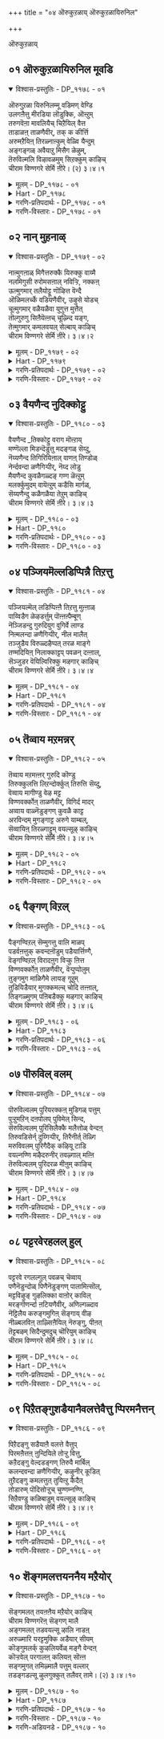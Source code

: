 +++
title = "०४ ऒरुकुऱळाय् ऒरुकुऱळायिरुनिल"

+++

ऒरुकुऱळाय्

## ०१ ऒरुकुऱळायिरुनिल मूवडि

<details open><summary>विश्वास-प्रस्तुतिः - DP_११७८ - ०१</summary>

ऒरुगुऱळा यिरुनिलम्मू वडिमण् वेण्डि  
उलगऩैत्तु मीरडिया लॊडुक्कि, ऒऩ्ऱुम्  
तरुगवॆऩा मावलियैच् चिऱैयिल् वैत्त  
ताडाळऩ् ताळणैवीर्, तक् क कीर्त्ति  
अरुमऱैयिऩ् तिरळ्नाऩ्कुम् वेळ्वि यैन्दुम्  
अङ्गङ्गळ् अवैयाऱु मिसैग ळेऴुम्,  
तॆरुविल्मलि विऴावळमुम् सिऱक्कुम् काऴिच्  
चीराम विण्णगरे सेर्मि ऩीरे। (२) ३।४।१
</details>

<details><summary>मूलम् - DP_११७८ - ०१</summary>

ऒरुगुऱळा यिरुनिलम्मू वडिमण् वेण्डि  
उलगऩैत्तु मीरडिया लॊडुक्कि, ऒऩ्ऱुम्  
तरुगवॆऩा मावलियैच् चिऱैयिल् वैत्त  
ताडाळऩ् ताळणैवीर्, तक् क कीर्त्ति  
अरुमऱैयिऩ् तिरळ्नाऩ्कुम् वेळ्वि यैन्दुम्  
अङ्गङ्गळ् अवैयाऱु मिसैग ळेऴुम्,  
तॆरुविल्मलि विऴावळमुम् सिऱक्कुम् काऴिच्  
चीराम विण्णगरे सेर्मि ऩीरे। (२) ३।४।१
</details>

<details><summary>Hart - DP_११७८</summary>

The lord who went to Mahabali’s sacrifice as a dwarf,  
took three feet of land from the king,  
measured the earth and the sky with his two feet  
and kept the king as his slave  
stays in Shriramaviṇṇagaram  
where reciters of the Vedas and the six Upanishads  
perform the five sacrifices  
and the people sing the seven kinds of music  
and celebrate many festivals on the streets:  
Go to that temple and worship his feet:
</details>

<details><summary>गरणि-प्रतिपदार्थः - DP_११७८ - ०१</summary>

ऒरु = साटियिल्लद, कुऱळ् = वामनवटु, आय् = आगि, इरु = विशालवाद, निलम् = भूमियल्लि, मूअडिमण् = मूरु हॆज्जॆयष्टु नॆलवन्नु, वेण्डि = याचिसि, उलहु अनैत्तुम् = भू मत्तु आकाशलोकगळन्नॆल्लवन्नू \(ईरेळु लोकगळन्नू\), ईर् अडियाल् = ऎरडे हॆज्जॆगळिन्द, ऒडुक्कि = आक्रमिसिकॊण्डु, ऒन्ऱुम् = मत्तॊन्दु हॆज्जॆय नॆलवन्नु, तरुह = कॊडु, ऎना = ऎन्नलु, \(ऎन्दु हेळि\), मावलियै = महाबलियन्नु, शिऱैयिल् वैत्त = सॆरॆयल्लिट्ट, ताडाळन् = हिरिमॆयुळ्ळवन, ताल् = तिरुवडिगळन्नु, अणैवीर् = आश्रयिसुववरे, तक्क कीर्त्ति =योग्यतॆगॆ तक्कद्दाद कीर्तियन्नुळ्ळ, अरु = असदृशवाद, मऱैयिन् = वेदगळ, तिरळ् = सारवाद, नान्गुम् = नाल्कन्नू, वेळ् वि = यज्ञगळु, ऐन्दुम् = ऐदन्नू, अङ्गङ्गळ्= वेदाङ्गगळु, इवै आऱुम् = ई आरन्नू, इशैहळ् = स्वरगळु, एऴुम् = एळन्नु तॆरुविल् = बीदिगळल्लि, मलि = तुम्बि बरुव, विऴा = उत्सवगळ, वळमुम् = बॆळगुविकॆयन्नू, उळ्ळ, शिऱक्कूम् = श्रेश्ठतॆयन्नुळ्ळ, काऴि = काळियॆम्ब क्षेत्रदल्लि श्रीरामविण्णहर् = श्रीरामविण्णहर् ऎम्ब पवित्र स्थळक्के, नीरे शेर् मिन् = नीवे होगि सेरिरि. 
</details>

<details><summary>गरणि-विस्तारः - DP_११७८ - ०१</summary>

साटियिल्लद वामनवटुवागि विशालवाद भूमियल्लि मूरु हॆज्जॆगळष्टु नॆलवन्नु याचिसि, ईरेळु लोकगळन्नू ऎरडे हॆज्जॆगळिन्द आक्रमिसिकॊण्डु, मत्तॊन्दु हॆज्जॆ नॆलवन्नु कॊडु ऎन्दु हेळि महाबलियन्नु सॆरॆयल्लिट्ट हिरिमॆयुळ्ळवन तिरुवडिगळन्नु आश्रयिसुववरे, तक्क कीर्तियन्नुळ्ळ असदृशवाद वेदगळ सारवाद नाल्कन्नू, यज्ञगळु ऐदन्नू, वेदाङ्गगळु आरन्नू स्वरगळु एळन्नू बीदिगळल्लि तुम्बि बरुव उत्सवगळ बॆळगुविकॆय श्रेष्ठतॆयन्नुळ्ळ काळि ऎम्ब क्षेत्रदल्लि, श्रीरामविण्णहरम् ऎम्ब पवित्रस्थळक्कॆ नीवे होगि सेरिरि. 

“महाबलियन्नु सॆरॆयल्लिट्ट हिरिमॆयुळ्ळवनु” – इदु नडॆदद्दु याव रीतियल्लि? 

यारन्नु सॆरॆयल्लिट्टरू अवनिगॆ कावलन्निडबेकल्ल. महाबलियन्नु सॆरॆयिट्टिद्दादरू एकॆ? अवनिगॆ कावलुगारनादवरु यारु? सर्वेश्वरनाद भगवन्तन सामर्थ्य साटियिल्लद्दु. ऒन्दु कालदल्लि बलिचक्रवर्ति ऎम्ब राक्षसवंशद राजनु ’कॊडुगै’यल्लि तनगॆ समानरिल्लवॆन्दु हॆम्मॆपडुत्तिद्द. प्रह्लादन सन्ततियवनाद्दरिन्द अवनू भक्तनागिद्दनु. अवन हॆम्मॆयन्नु मुरियबेकल्लवे, अवनिगॆ पूर्णकृपॆदोरुवुदक्कॆ? अदक्कागि, भगवन्तनु, महातेजस्वियाद कुळ्ळ ब्रह्मचारि बालकनागि अवतरिसिद, बलिचक्रवर्तिय यागशालॆयन्नु प्रवेशिसिद. “नन्न हॆज्जॆयल्लि ननगॆ मूरु हॆज्जॆयष्टु नॆलवन्नु दान माडुवॆया?” ऎन्दु याचिसिद. बलिचक्रवर्तिगॆ आश्चर्यवायितु. “इवॆन्थ बेडिकॆ? ई पुट्ट हॆज्जॆगळष्टु स्वल्प स्थळदिन्द एनु उपयोग? नानादरो चक्रवर्ति\! इष्टु विस्तारवाद भूमिगॆ ऒडॆय\! ऎन्निसितु. चक्रवर्तियॆन्द- “अष्टे साके? इन्नू हॆच्चागि केळु. कॊडलु सिद्धनागिद्देनॆ” अदक्कॆ वामननॆन्द- “नानु केळिदष्टे साकु. अष्टन्ने कॊडु”. ई मातन्नु केळिद राजगुरुवाद शुक्राचार्यनिगॆ “इदरल्लि एनो कृत्रिमविदॆ” ऎन्निसितु. “ई विचित्र याचनॆयन्नु निडबेड, बेड” ऎन्दु आचार्यनु ऎष्टु हेळिदरू केळदॆ, वामन वटुविगॆ “कॊट्टॆ, अळॆदुको” ऎन्दु चक्रवर्तिय धर्मपत्नियु कैगॆ नीरन्नॆरॆयुत्तिरलु, दानवन्नु मुगिसिद. कूडले, ऎल्लरू नोडुत्तिरुव हागॆये, वामननु बॆळॆद, बॆळॆद\! महात्रिविक्रमनागि बॆळॆदु निन्त\! तन्न ऎरडे हॆज्जॆगळिन्द भूलोकवन्नू इतर ऎल्ल लोकगळन्नू आक्रमिसिबिट्ट\! अनन्तर घर्जिसिद “इन्नॊन्दु हॆज्जॆ इडलु स्थळवॆल्लि? तोरिसु” ऎन्द. तानु कॊट्ट दानक्कॆ च्युति बारदॆन्दु बगॆदु? स्वल्पवू अळुकदॆ, “नम्रतॆयिन्द, स्वामी, इल्लिगो इल्लि” ऎन्दु भगवन्तन मुन्दॆ मणित तन्न तलॆयन्नु तोरिसिद. त्रिविक्रमनु तन्न तिरुवडियन्नु अवन तलॆय मेलिट्टु अधोलोकक्कॆ अवनन्नु मॆट्टि, आ लोकगळिगॆल्ला ऒडॆयनागिरबेकॆन्दु आशीर्वदिसिद्दल्लदॆ, ताने अवन द्वारपालकनागिद्दुकॊण्डु अवनिगॆ ऎडॆबिडदॆ दर्शन मत्तु सेवालाभवन्नु अनुग्रहिसिद. यारिगॆ बन्दीतु इन्थ अपूर्वसॆरॆवास\! इदन्नु बयसदवरारु? 

आळ्वाररु हेळुत्तारॆ- महाबलियन्नु अधोलोकक्कॆ मॆट्टि चिरञ्जीवियागुवन्तॆ अनुग्रहिसिद हिरिमॆयुळ्ळ सर्वेश्वरन तिरुवडिगळन्नु आश्रयिसुववरे, नीवु आ कृपाळु नॆलसिरुव अनेक दिव्यक्षेत्रगळल्लि ऒन्दाद श्रीरामविण्णहरम् ऎम्बल्लिगॆ तप्पदॆ होगि. अल्लि भगवन्तनु नित्यवैभवदिन्द कूडि शोभिसुत्तानॆ. अवनन्नु कण्तुम्ब नोडि, भजिसि, पूजिसि, सेवॆमाडि, अवन पुर्णानुग्रहवन्नु भूलोकदल्लिये नीवु पडॆयबहुदु. 

“शीर् काळि” ऎम्बुदु पुरातनवाद पुण्यक्षेत्र. अल्लि श्रीरामविण्णहरम् ऎम्बुदु पवित्र स्थळ. वेदपारङ्गतरागि, पञ्चमहायज्ञगळल्लि निरतरागि, आरुवेदाङ्गगळल्लि नुरितवरागि, सप्तस्वरगळन्नु अळवडिसिकॊण्डु मृदुमधुरवागि हाडबल्लवरागि इरुव ज्ञानिगळागिरुव भक्तजनरिन्द भगवन्तनु अल्लि नित्यसेवॆयन्नु पडॆयुत्ता, बीदिगळल्लि महावैभवदिन्द उत्सवदल्लि बिजय माडिसुत्तानॆ. अवन उत्सवगळल्लिपाल्गॊळ्ळुवुदे ऒन्दु भक्तिय सेवॆ. हागॆ माडुत्ता, सत्सङ्गदल्लि जीवन नडॆसुत्ता जन्मवन्नु सार्थकगॊळिसिकॊळ्ळबेकॆम्बुदे आळ्वारर हितवचन.
</details>

## ०२ नान् मुहनाळ्

<details open><summary>विश्वास-प्रस्तुतिः - DP_११७९ - ०२</summary>

नाऩ्मुगऩाळ् मिगैत्तरुक्कै यिरुक्कु वाय्मै  
नलमिगुसी रुरोमसऩाल् नविऱ्ऱि, नक्कऩ्  
ऊऩ्मुगमार् तलैयोट्टू णॊऴित्त वॆन्दै  
ऒळिमलर्च्के वडियणैवीर्, उऴुसे योडच्  
चूऩ्मुगमार् वळैयळैवा युगुत्त मुत्तैत्  
तॊल्गुरुगु सिऩैयॆऩ्ऩच् चूऴ्न्दि यङ्ग,  
तेऩ्मुगमार् कमलवयल् सेल्बाय् काऴिच्  
चीराम विण्णगरे सेर्मि ऩीरे। ३।४।२
</details>

<details><summary>मूलम् - DP_११७९ - ०२</summary>

नाऩ्मुगऩाळ् मिगैत्तरुक्कै यिरुक्कु वाय्मै  
नलमिगुसी रुरोमसऩाल् नविऱ्ऱि, नक्कऩ्  
ऊऩ्मुगमार् तलैयोट्टू णॊऴित्त वॆन्दै  
ऒळिमलर्च्के वडियणैवीर्, उऴुसे योडच्  
चूऩ्मुगमार् वळैयळैवा युगुत्त मुत्तैत्  
तॊल्गुरुगु सिऩैयॆऩ्ऩच् चूऴ्न्दि यङ्ग,  
तेऩ्मुगमार् कमलवयल् सेल्बाय् काऴिच्  
चीराम विण्णगरे सेर्मि ऩीरे। ३।४।२
</details>

<details><summary>Hart - DP_११७९</summary>

Our father who removed the pride of Nānmuhan  
with the help of the famous sage Romasa  
and took away the curse that had made Shiva a beggar,  
causing Nānmuhan’s skull to fall from his hand  
stays in Sriramaviṇṇagaram surrounded with fields  
where lotuses bloom dripping with honey, fish frolic in ponds  
and cranes that see the pearls from the conches  
think they are their eggs and, going near them, stay there:  
O devotees, go to his temple and worship his shining lotus feet:
</details>

<details><summary>गरणि-प्रतिपदार्थः - DP_११७९ - ०२</summary>

नान् मुहन् = नाल्मुखनिगॆ, नाळ् = आयुस्सु, मिहै = बहळ हॆच्चॆन्दु, तरुक्कै = गर्ववन्नु, इरुक्कु = वेदद, वाय् मै = शक्तियन्नू, नलम् = सद्गुणगळ, मिहु शीर् =बहुहॆच्चिन सम्पत्तन्नू उळ्ळ, उरोमशनाल् = रोमश महर्षियिन्द, नविट्रि = नाशपडिसि, नक्कन् = नग्ननागि, ऊन् मुहम् आर् = मांसवे मॊदलादवुगळिन्द तुम्बिद, तलै ओडु = तलॆबुरुडॆयन्नु हिडिदु, ऊण् = भिक्षॆयन्नु, \(भिक्षॆ बेडुवुदन्नु\), ऒऴित्त = तप्पिसिदवनाद, ऎन्दै= स्वामिय, ऒळि = सुन्दरतेजस्सिन, मलर् शे अडि= कॆन्दावरॆय पादगळन्नु, अणैवीर् = आश्रयिसुववरे, उऴु = उळुव, शे = ऎत्तुगळु, ओड = ओडाडुत्तिरलागि, शूल् मुहम् आर् = तुम्बु गर्भद मोडगळु, वळै अळैवाय् = बळॆयन्तॆ इरुव रन्ध्रगळ मूलक, उहत्त = चॆल्लि हरडिद, मुत्तै = मुत्तुगळन्थ नीरिन हनिगळन्नु, तॊल् = सहजवागि, कुरुहु = पक्षिगळु, शिनै ऎन = मॊट्टॆगळु ऎन्दु \(भ्रमिसि\) शूऴ्न्दु = सुत्तिकॊण्डु, इयङ्ग = सञ्चरिसुत्तिरलु, तेन् मुहम् आर् = जेनन्नु तुम्बि सुरिसुव, कमलम् वयल् = कमलद हूगळ \(गद्दॆगळ\) नडुवॆ, शेल् = मीनुगळु, पाय्= चिम्मिआडुवन्थ, काऴि = काळि क्षेत्रद, शीरामविण्णहरे = श्रीरामविण्णहरम् ऎम्ब पवित्र स्थळक्कॆ, नीरे = नीवे, शेर् मिन् = होगि सेरिरि. 
</details>

<details><summary>गरणि-विस्तारः - DP_११७९ - ०२</summary>

नाल्मुखनिगॆ आयुस्सु बहळ हॆच्चॆम्ब गर्ववन्नु वेदद शक्तियन्नू सद्गुणगळ विपुलसम्पत्तन्नू उळ्ळ रोमशमहर्षियिन्द नाशपडिसिद, नग्ननागि मांसवे मॊदलादवुगळिन्द तुम्बिद तलॆबुरुडॆयन्नु हिडिदु भिक्षॆबेडुवुदन्नु तप्पिसिद स्वामिय सुन्दर तेजस्सिन कॆन्दावरॆय पादगळन्नु आश्रयिसुववरे, उळुव ऎत्तुगळु ओडाडुवन्थ, तुम्बु गर्भद मोडगळु बळॆयन्तॆ इरुव रन्ध्रगळु मूलक चॆल्लि हरडिद मुत्तुगळन्नु \(आलिकल्लुगळन्नु\) पक्षिगळु सहजवागि मॊट्टॆगळु ऎन्दु भ्रमिसि सुत्तिसुत्ति सञ्चरिसुत्तिरुवन्थ, जेनु तुम्बि सुरिसुव कमलद हूगळ बयलिन नडुवॆ मीनुगळु चिम्मि आडुवन्थ काळि क्षेत्रद श्रीरामविण्णहरम् ऎम्ब पवित्र स्थळक्कॆ नीवे होगि सेरिरि. 

आळ्वाररु हेळुत्तारॆ- सर्वेश्वरनाद श्रीमन्नारायणन हिरिमॆयॆन्थाद्दु\! सृष्टिकर्तनाद नाल्मुखनिगॆ तन्न आयुस्सिन बगॆगॆ बन्द गर्ववन्नु सामान्य मानवनाद रोमशनॆम्बवनिन्द मुरिदु हाकिसिदनु. लयकर्तनाद ईश्वरनु \(रुद्रनु\) कैयल्लि ब्रह्मकपालवन्नु हिडिदु बॆत्तलॆयागि तिरुपॆ बेडुवुदन्नु भगवन्तने तप्पिसिद्दु. अन्थ परमसमर्थनू कृपाळुवू आद भगवन्तन तिरुवडिगळन्नु आश्रयिसुववरे, आ स्वामिये ईग काळिक्षेत्रद श्रीरामविण्णहरम् ऎम्ब पवित्रस्थळदल्लि अर्चामूर्तियागि नॆलॆगॊण्डिद्दानॆ. समृद्धियागि मळॆयागुव, ऎत्तुगळु ऎडबिडदॆ कॆलस माडुव हॊलगद्दॆगळुळ्ळ, जेनुतुम्बिद कमलद हूगळु विपुलवागि बॆळॆदु हरडिरुव विस्तारवाद सरोवरगळुळ्ळ, आ सरोवरगळल्लि मीनुगळु स्वच्छन्दवागि चिम्मि नॆगॆदाडुव आ काळि क्षेत्रद विण्णहरक्कॆ नीवु तप्पदॆ होगि. स्वामिय दिव्यदर्शन पडॆयिरि. अवन सेवॆ माडि. अवन अनुग्रहक्कॆ पात्ररागि. 

रोमशनॆम्बवनु ऒब्ब महर्षि. अवनु वेदाध्ययन सम्पन्न. सद्गुणगळ आकर. हीगॆ अवनु आदर्श मानव. नाल्मुखनिगॆ ऎल्ल जीविगळिगिन्तलू बहळ हॆच्चिन आयुस्सु. इदन्नु अरित नाल्मुखने गर्वपडुत्तिद्द विषयवन्नु रोमशनु तिळिदनु. अवनिगिन्त हॆच्चिन आयुस्सन्नु तानु पडॆदुकॊळ्ळुवुदक्कागि, अवनु पुण्यनदीतीरक्कॆ होगि अल्लि दृढनिष्ठॆयिन्द श्रीमन्नारायणनन्नु कुरितु तपस्सु माडिदनु. भगवन्तनु अवन विद्यागुण सम्पत्तिगू भक्तिनिष्ठॆगू मॆच्चि प्रत्यक्षनागि, सङ्कोचविल्लदन्तॆ वरवन्नु बेडॆन्दनु. रोमशनु “अनेक ब्रह्मरुगळ आयुस्सिनष्टु काल ई देहदल्ले निन्न सेवॆयल्लि नानु ऎडॆबिडदॆ तॊडगिरुवन्तॆ ननगॆ अरवन्नु नीडु” ऎन्दनु. भगवन्तनॆन्दनु- महर्षिये, नीनु केळिद्दु ऒळ्ळॆयदे, इदरिन्द नीनु चतुर्मुख ब्रह्मन अहङ्कारवन्नु तॊलगिसुवॆ. निन्न देहदल्लि अनेक रोमगळिगॆयष्टॆ. ऒब्ब ब्रह्मन आयुस्सु मुगियितॆन्दरॆ, निन्न देहदल्लि ऒन्दु रोम उदुरिहोगुवुदु. हीगॆ, निन्न देहदल्लिरुव रोमगळॆल्लवू उदुरि होगुववरॆगू नीनु ई नरदेहदल्ले इद्दुकॊण्डु नन्न सेवॆयल्लि तॊडगिरु. आनन्ददिन्द सेवॆमाडुत्तिरु. अनन्तर, नीनु नन्नन्ने सेरुवॆ”. 

ईश्वरनिगॆ ब्रह्महत्यादोषवन्नु नीगिसिदवनु नारायणने. 

काळिक्षेत्रद श्रीरामविण्णहरम् ऎम्ब स्थळद सॊबगन्नू अल्लि प्राणिगळ, पक्षिगळ, जलचरगळ शुद्धवाद मुग्ध चटुवटिकॆगळन्नू ऎष्टु सुन्दरवागि आळ्वाररु वर्णिसिद्दारॆ\!
</details>

## ०३ वैयणैन्द नुदिक्कोट्टु

<details open><summary>विश्वास-प्रस्तुतिः - DP_११८० - ०३</summary>

वैयणैन्द _तिक्कोट्टु वराग मॊऩ्ऱाय्  
मण्णॆल्ला मिडन्दॆडुत्तु मदङ्गळ् सॆय्दु,  
नॆय्यणैन्द तिगिरियिऩाल् वाणऩ् तिण्डोळ्  
नेर्न्दवन्दा ळणैगिऱ्पीर्, नॆय्द लोडु  
मैयणैन्द कुवळैगळ्दङ् गण्ग ळॆऩ्ऱुम्  
मलर्क्कुमुदम् वायॆऩ्ऱुम् कडैसि मार्गळ्,  
सॆय्यणैन्दु कळैगळैया तेऱुम् काऴिच्  
चीराम विण्णगरे सेर्मि ऩीरे। ३।४।३
</details>

<details><summary>मूलम् - DP_११८० - ०३</summary>

वैयणैन्द _तिक्कोट्टु वराग मॊऩ्ऱाय्  
मण्णॆल्ला मिडन्दॆडुत्तु मदङ्गळ् सॆय्दु,  
नॆय्यणैन्द तिगिरियिऩाल् वाणऩ् तिण्डोळ्  
नेर्न्दवन्दा ळणैगिऱ्पीर्, नॆय्द लोडु  
मैयणैन्द कुवळैगळ्दङ् गण्ग ळॆऩ्ऱुम्  
मलर्क्कुमुदम् वायॆऩ्ऱुम् कडैसि मार्गळ्,  
सॆय्यणैन्दु कळैगळैया तेऱुम् काऴिच्  
चीराम विण्णगरे सेर्मि ऩीरे। ३।४।३
</details>

<details><summary>Hart - DP_११८०</summary>

The lord who took the form of a boar with sharp horns,  
split open the earth and brought the earth goddess from the underworld,  
and cut off the thousand strong arms  
of Vāṇāsuram with his sharp discus smeared with oil  
stays in Shriramaviṇṇagaram  
where the women who work in the fields  
see the flowers of neytal and kuvalai plants and think they are eyes  
and see the blooming kumudam flowers and think they are mouths,  
and, not realizing they are weeds,  
they go away without plucking them:  
O devotees, go to that temple and worship his feet:
</details>

<details><summary>गरणि-प्रतिपदार्थः - DP_११८० - ०३</summary>

मै = हरितवाद, अणैन्द = इरुव, नुदि = मॊनचाद, कोट्टु = कोरॆहल्लिन, वराहम् ऒन्ऱु आय् = विलक्षणवाद वराहनागि, मण् ऎल्लाम् = भूमण्डलवन्नु, इडत्तु = अदर स्थळक्कॆ, ऎडुत्तु = ऎत्ति \(उद्धरिसि\), मदङ्गळ् शॆय्दु = सन्तोषवन्नुण्टुमाडि, \(हर्षध्वनि मादि\), नॆय् अणैन्द = हरितवाद, तिहिरियिनाल् = चक्रायुधदिन्द, वाणन् = बाणन, तिण् तोळ्= बलिष्ठवाद तोळुगळन्नु, नेर्न्दवन् = तरिदु हाकिदवन, ताळ् = तिरुवडिगळन्नु, अणैहिऱ् पीर् = आश्रयिसिरुववरे, नॆय्द लोडु = नैदिलॆयॊडनॆ, मै अणैन्द = काडिगॆ हच्चिरुव, कण् हळ् ऎन्ऱुम् = कण्णुगळु ऎम्ब, कुवळैहळ् = कन्नैदिलॆगळन्नू, तम् वाय् ऎन्ऱुम् = तम्म बायि ऎम्ब मलर् कुमुदम् = अरळिद तावरॆयन्नू हॊम्दिरुव, कडैशि मार् हळ् = अन्त्यजस्त्रीयरु, शॆय् = गद्दॆ\(हॊल\)गळन्नु, अणैन्दु = सेरि, कळै = कळॆयन्नु, कळैयादे = कळॆयदन्तॆये, एऱु = दडवन्नु हत्तुव, काऴि = काळि क्षेत्रद, शीरामविण्णहरे विण्नहरे = श्रीरामविण्णहरवन्नु, शेर् मिन् नीरे = नीवे होगि सेरिरि. 
</details>

<details><summary>गरणि-विस्तारः - DP_११८० - ०३</summary>

हरितवागियू मॊनचागियू इरुव कोरॆहल्लुगळ विलक्षणवाद वराहनागि भूमण्डलवन्नॆल्ला अदर स्थळक्कॆ ऎत्ति \(उद्धरिसि\), सन्तोषवन्नुण्टुमाडि हर्षध्वनि माडिदवन, हरितवाद चक्रायुधदिन्द बाणन बलिष्ठवाद तोळुगळन्नुतरिदु हाकिदवन तिरुवडिगळन्नुआश्रयिसिरुववरे, नैदिलॆयन्तिरुव काडिगॆ हच्चिद कण्णुगळन्नुळ्ळ, मत्तु अरळिद तावरॆयन्तॆ बायुळ्ळ अन्त्यज स्त्रीयरु हॊलगद्दॆगळल्लि कळॆयन्नु कळॆयदॆये बदुविगॆ बरुव काळिक्षेत्रद श्रीरामविण्णहरम् ऎम्ब पवित्रस्थळक्कॆ नीवे होगि सेरिरि. 

ई पाशुरद पूर्वार्धदल्लि भगवन्तन महावराहावतारद हिरिमॆयू कृष्णावतारद ऒन्दु हिरिमॆयू वर्णितवागिदॆ. बाणासुरन साविर तोळुगळन्नु श्रीकृष्णनु तन्न चक्रायुधदिन्द तुण्डरिसिद्दु, मत्तॆ अवनु शरणागलु, अवनन्नु अनुग्रहिसि, अवन मगळाद उषॆयन्नु तन्न मॊम्मगनाद अनिरुद्धनिगॆ माडिसि हरसिद्दु आ विषय. कडुशत्रुवे आदरू अवनु शरणागतनादरॆ, अवनन्नु मन्निसि अनुग्रहिसुव हिरिमॆ भगवन्तनदु ऎम्बुदक्कॆ इदु ऒन्दु निदर्शन. 

पाशुरद उत्तरार्धदल्लि काळिक्षेत्रद वैशिष्ट्यवन्नु हेळलागिदॆ. अल्लि वासिसुव अन्त्यजस्त्रीयरू सह सुन्दरियरे. काडिगॆ हच्चिद अवर कण्णुगळु विशालवाद बहळ अन्दवाद कन्नैदिलॆयन्तॆ इवॆ. अवर बायि \(तुटिगळु\) बलु सुन्दरवाद अरळिरुव कॆन्दावरॆयन्तॆ. सामान्यवागि अवरु हॊलगद्दॆगळल्लि पैरुगळ नडुवॆ बॆळॆदिरुव कळॆयन्नु तॆगॆयुव कॆलसदल्लि अवरु तॊडगिरुववरादरू, आ क्षेत्रदल्लि नॆलसिरुव भगवन्तन नॆनपुबन्दागलॆल्ल अवरु तम्म कॆलसवन्नु अल्लिगे बिट्टु, देवालयद मॆट्टिलुगळन्नेरुवुदरल्लि निरतरागुत्तारॆ. हीगिरुवाग, अल्लि नॆलसिरुव इतर सुसंस्कृतर भक्ति इन्नॆष्टु गाढवागिरबेकु? 

आळ्वाररु हेळुत्तारॆ- परमसमर्थनू परमकृपाळुवू आद सर्वेश्वरन तिरुवडिगळन्नु आश्रयिसुववरे, नीवु काळिक्षेत्रद श्रीरामविण्णहरम् ऎम्ब पवित्रस्थळक्कॆहोगि, स्वामियन्नु सन्दर्शिसि, पूजॆमाडि, अवन अनुग्रहक्कॆ पात्ररागि.
</details>

## ०४ पञ्जियमॆल्लडिप्पिन्नै तिऱत्तु

<details open><summary>विश्वास-प्रस्तुतिः - DP_११८१ - ०४</summary>

पञ्जियल्मॆल् लडिप्पिऩ्ऩै तिऱत्तु मुऩ्ऩाळ्  
पाय्विडैग ळेऴडर्त्तुम् पॊऩ्ऩऩ्पैम्बूण्  
नॆञ्जिडन्दु गुरुदियुग वुगिर्वे लाण्ड  
निऩ्मलन्दा ळणैगिऱ्पीर्, नील मालैत्  
तञ्जुडैय विरुळ्दऴैप्पत् तरळ माङ्गे  
तण्मदियिऩ् निलाक्काट्टप् पवळन् दऩ्ऩाल्,  
सॆञ्जुडर वॆयिल्विरिक्कु मऴगार् काऴिच्  
चीराम विण्णगरे सेर्मि ऩीरे। ३।४।४
</details>

<details><summary>मूलम् - DP_११८१ - ०४</summary>

पञ्जियल्मॆल् लडिप्पिऩ्ऩै तिऱत्तु मुऩ्ऩाळ्  
पाय्विडैग ळेऴडर्त्तुम् पॊऩ्ऩऩ्पैम्बूण्  
नॆञ्जिडन्दु गुरुदियुग वुगिर्वे लाण्ड  
निऩ्मलन्दा ळणैगिऱ्पीर्, नील मालैत्  
तञ्जुडैय विरुळ्दऴैप्पत् तरळ माङ्गे  
तण्मदियिऩ् निलाक्काट्टप् पवळन् दऩ्ऩाल्,  
सॆञ्जुडर वॆयिल्विरिक्कु मऴगार् काऴिच्  
चीराम विण्णगरे सेर्मि ऩीरे। ३।४।४
</details>

<details><summary>Hart - DP_११८१</summary>

Our lord who conquered the seven bulls to marry Nappinnai  
with soft cotton-like feet:  
and who split open the golden ornamented chest of Hiraṇyan  
with his sharp claws as the blood gushed out of the Rākshasa’s body  
stays in beautiful Shriramavinṇagaram  
where the sapphire stones studding the palaces  
increase the color of the darkness,  
and the pearls studding the palaces  
give light like the cool moon  
and the corals studding the palaces  
give red light like the sun:  
O devotees, go to that temple and worship the feet of the faultless god: :
</details>

<details><summary>गरणि-प्रतिपदार्थः - DP_११८१ - ०४</summary>

पञ्जिय = हत्तियन्तॆ, मॆल् अडि = मृदुवाद पादगळ, पिन्नै = नप्पिन्नैदेविय, तिऱत्तु = विषयवागि, मुन् नाळ् = हिन्दॆ, ऒन्दु सल, पाय् = नुग्गि बरुव, विडैहळ् एऴुम् = ऎत्तुगळु एळन्नू, अडर् त्तु= अडगिसि, पॊन्नन् = हिरण्यकशिपुविन, पै = सुन्दरवाद, पूण् = \(आभरणगळिन्द\) अलङ्कृतवाद, नॆञ्जु = ऎदॆयन्नु, इडन्दु = सीळि, कुरुदि = रक्तवु, उह = उक्कि हरियुवन्तॆ, उहिर् = उगुरुगळॆम्ब, वेल् = वेलायुधवन्नु, आण्ड = बळसिद, निन् मलन् = निर्मलन, ताल् = पादगळन्नु, अणैहिऱ् पीर् = आश्रयिसिरुववरे, नीलम् = कप्पुबण्णवु, मालै = सञ्जॆयन्नु, तञ्जुउडैय = आश्रयिसुव, इरुळ् = रात्रियन्नु, तऴैप्प = हॆच्चिसुव, तरळम् = अलॆगळु \(अलॆगळिन्द कूडिद नीरु\), आज्ङे = अवुगळल्लि अल्लल्ले, तण् मदियिन् = तम्पाद चन्द्रन, निला = बॆळदिङ्गळन्नु, काट्ट = तोर्पडिसुव, पवळम् = हवळगळिन्द, शुडर् = सूर्यन, शॆम् वॆयिल् = कॆम्बिसिलु, विरिक्कूम् = हरडुव, अऴहु आर् = सॊबगु तुम्बिरुव, काऴि विण्णहरे = काळि क्षेत्रद विण्णहरम् ऎम्ब पवित्र स्थळवन्नु, शेर् मिन् नीरे = नीवे \(होगि\) सेरिरि. 
</details>

<details><summary>गरणि-विस्तारः - DP_११८१ - ०४</summary>

हत्तियन्तॆ मृदुवाद पादगळनपिन्नैदेविय विषयवागि, हिन्दॆ ऒन्दु सल, मेलॆ नुग्गि बरुव एळु ऎत्तुगळन्नू अडगिसि, हिरण्यकशिपुविन सुन्दरवाद आभरणगळिन्द अलङ्कृतवाद ऎदॆयन्नु सीळि, रक्तवु उक्कि हरियुवन्तॆ, उगुरुगळॆम्ब वेलायुधवन्नु बळसिद निन् मलन पादगळन्नु आश्रयिसिरुववरे, सञ्जॆयन्नु आश्रयिसुव रात्रियन्नु कप्पुबण्णवु हॆच्चिसुव, अलॆगळिन्द कूडिद नीरु अल्लल्ले अवुगळल्लि तम्पाद चन्द्रन बॆळदिङ्गळन्नु तोर्पडिसुव, हवळगळिन्द सूर्यन कॆम्बिसिलु हरडुव, सॊबगिनिन्द तुम्बिद काळिक्षेत्रद विण्णहरम् ऎम्ब पवित्रस्थळवन्नु नीवे होगि सेरिरि. 

कोमलळाद नप्पिन्नैदेवियन्नु कैहिडियुवुदक्कॆन्दु फणवागि इट्टिद्द एळु बलिष्ठवाद ऎत्तुगळन्नू ऒब्बने ऎदुरिसि, हिडिदु, पळगिसि, कट्टि हाकिद साहसि श्रीकृष्णनु. हिरण्यकशिपुविन ऎदॆयन्नु तन्न उगुरुगळिन्दले सीळि कॊन्दुहाकिदवनु नरसिंहस्वामि. याव बगॆय कुन्दुकॊरतॆगू अवकाशविल्लदन्तॆ परमपवित्रनागिरुववने ’निर्मल’नु. हीगॆ निर्मलनागि नरसिंहनागि कृष्णनागि इरुववनु ऒब्बने – सर्वेश्वरनु. अवन तिरुवडिगळन्ने दृढवागि आश्रयिसुवुदु भक्तन कॆलस. 

सञ्जॆयागुत्तले, सूर्यास्तमयदल्लि, कन्नैदिलॆगळु अरळुत्तवॆ. अवु कप्पुबण्णदवु. सञ्जॆयन्नु रात्रियन्नागिसुवुदू, रात्रियन्नु काळरात्रियन्नागिसुवुदू कप्पुबण्ण. कप्पुबण्णद कन्नैदिलॆगळु ऎल्लॆल्लू अरळि, ई कॆलसवन्ने माडुत्तवॆयल्लवे? 

चन्द्रनु मोडविल्लद आगसदल्लि प्रकाशिसुवाग, नॆलदमेलॆ विस्तारवाद सरोवरगळल्लि, ऎडॆबिडदॆ एळुत्तिरुव अलॆगळ मेलॆ चन्द्रन तम्बॆळकु बिद्दाग, अदन्नु ऒन्दॊन्दु अलॆयू प्रतिबिम्बिसि ऎल्लॆल्लू हरडुवुदरिन्द बॆळदिङ्गळन्नु अवुगळॆल्लवू ऒट्टुगूडि हॆच्चिसुत्तिवॆयल्लवे?

सूर्योदहदल्लि बिरियुव कॆन्दावरॆगळु अवुगळ मेलॆ बीळुव उदयसूर्यन कॆम्बिसिलन्नु सुत्तलू, हरडि, हॆच्चिसुत्तवॆयल्लवे? 

इन्थ सॊबगिनिन्द कूडिद कन्नैदलॆयन्नुळ्ळ कॆन्दावरॆगळन्नुळ्ळ नीरिन अलॆगळिन्द कूडिद विस्तारवाद नीरिन बयलुगळिन्द सुत्तुवरिदिरुव प्रकृतिरम्यवाद काळिक्षेत्रद श्रीरामविण्णहरम् ऎम्ब पवित्रस्थळदल्लि भगवन्तनु दिव्यसुन्दर अर्चावतारियागि भक्तरन्नु अनुग्रहिसुवुदक्कागिये नॆलॆगॊण्डिद्दानॆ. “अल्लिगॆ, होगि, अवनन्नु कण्णार कण्डु, अवन तिरुवडिगळन्नु दृढवागि आश्रयिसि” ऎन्नुत्तारॆ आळ्वाररु.
</details>

## ०५ तॆव्वाय मऱमन्नर्

<details open><summary>विश्वास-प्रस्तुतिः - DP_११८२ - ०५</summary>

तॆव्वाय मऱमऩ्ऩर् गुरुदि कॊण्डु  
तिरुक्कुलत्ति लिऱन्दोर्क्कुत् तिरुत्ति सॆय्दु,  
वॆव्वाय मागीण्डु वेऴ मट्ट  
विण्णवर्क्कोऩ् ताळणैवीर्, विगिर्द मादर्  
अव्वाय वाळ्नॆडुङ्गण् कुवळै काट्ट  
अरविन्दम् मुगङ्गाट्ट अरुगे याम्बल्,  
सॆव्वायिऩ् तिरळ्गाट्टुम् वयल्सूऴ् काऴिच्  
चीराम विण्णगरे सेर्मि ऩीरे। ३।४।५
</details>

<details><summary>मूलम् - DP_११८२ - ०५</summary>

तॆव्वाय मऱमऩ्ऩर् गुरुदि कॊण्डु  
तिरुक्कुलत्ति लिऱन्दोर्क्कुत् तिरुत्ति सॆय्दु,  
वॆव्वाय मागीण्डु वेऴ मट्ट  
विण्णवर्क्कोऩ् ताळणैवीर्, विगिर्द मादर्  
अव्वाय वाळ्नॆडुङ्गण् कुवळै काट्ट  
अरविन्दम् मुगङ्गाट्ट अरुगे याम्बल्,  
सॆव्वायिऩ् तिरळ्गाट्टुम् वयल्सूऴ् काऴिच्  
चीराम विण्णगरे सेर्मि ऩीरे। ३।४।५
</details>

<details><summary>Hart - DP_११८२</summary>

The lord who was born as Parasurama on the earth,  
fought with his enemies and performed the final ceremonies  
for his ancestor with their blood,  
and who conquered the Asuran Kesi  
and killed the elephant Kuvalayābeedam  
stays in beautiful Shriramavinṇagaram  
surrounded with fields  
where neydal flowers bloom like the eyes of women, lotuses blooms like their faces  
and red lilies bloom like their red mouths:  
O devotees, go and worship the feet of the god of the gods:
</details>

<details><summary>गरणि-प्रतिपदार्थः - DP_११८२ - ०५</summary>

शॆव् आय = शत्रुगळाद, मऱम् = पराक्रमिगळाद, मन्नर् = राजर, कुरुदिकॊण्डु = रक्तदिन्द, तिरुकुलत्तिल् = पवित्रवाद कुलदल्लि, इऱन्दोर् क्कू = गतिसिदवरिगॆ, तिरुत्ति शॆय्दु = तृप्तियन्नुण्टुमाडि, वॆम् = क्रूरवाद, वाय = बायिय, मा = कुदुरॆयन्नु, कीण्डु = सीळि, वेऱम् = आनॆयन्नु, अट्ट = नाशपडिसिद, विण्णवर् कोन् = देवतॆगळ ऒडॆयन, ताळ् अणैवीर् = पादगळन्नु आश्रयिसुववरे, विहिर् त मादर् = विलक्षणवाद स्त्रीयर, अव्वाय = अन्थ, वाळ् = सॊबगिन, नॆडुङ्गण् = विशालवाद कण्णुगळन्नु, काट्ट = तोरिसुव, कुवळै = कन्नैदिलॆयन्नू, मुहम् = मुखवन्नु, काट्ट = तोरिसुव, अरविन्दम् = बिळिदावरॆयन्नू, अरुहे = मग्गुलल्लिये, शॆव्वायिन् = कॆन्दुटिगळ, तिरळ् काट्टुम् = शोभॆयन्नु तोरिसुव, आम् बल् = कमलद हूगळन्नू, वयल् = बयलुगळिन्द, शूळ् = सुत्तुवरिदिरुव, काऴि = काळि क्षेत्रद, शीरामविण्णहरे = श्रीरामविण्णहरम् ऎम्ब पवित्रक्षेत्रवन्नु, शेर् मिन् नीरे = नीवे होगि सेरिरि. 
</details>

<details><summary>गरणि-विस्तारः - DP_११८२ - ०५</summary>

पराक्रमिगळाद शत्रुराजर रक्तदिन्द पवित्रवाद कुलदल्लि मडिदवरिगॆ तृप्तियन्नुण्टुमाडिद, क्रूरवाद बायुळ्ळ कुदुरॆयन्नु सीळिद, आनॆयन्नु नाशपडिसिद देवाधिदेवन तिरुवडिगळन्नु आश्रयिसुववरे, विलक्षणवाद स्त्रीयर सॊबगिन विशालवाद कण्णुगळन्नु तोरिसुव कन्नैदिलॆयन्नू, अवर मुखवन्नु तोरिसुव अरविन्द \(बिळिदावरॆयन्नू\)वन्नू, मग्गुलल्लिये अवर कॆन्दुटिगळ शोभॆयन्नु तोरिसुव कमलदहूगळन्नू उळ्ळ बयलुगळिन्द सुत्तुवरिदिरुव काळिक्षेत्रद श्रीरामविण्णहरम् ऎम्ब पवित्रक्षेत्रवन्नु नीवे होगि सेरिरि. 

शत्रुराजर रक्तदिन्द तन्न पितृगळिगॆ तर्पण कॊट्टु अवरिगॆ तृप्ति तन्दवन्नु परशुराम. आश्रमदल्लि अवनिल्लदाग कार्तवीर्यार्जुननॆम्ब बलिष्ठराजनु जमदग्निमहर्षिय बळियिद्द होमधेनुवन्नु बलवन्तदिन्द कॊण्डॊय्दनु. कार्तवीर्यन मक्कळु बन्दु जमदग्नि महर्षियन्नु कॊन्दु, अवन तलॆयन्ने कॊण्डॊय्दरु. परशुरामनु क्रुद्धनागि अवरॆल्लरन्नू नाशपडिसिद्दल्लदॆ, दुष्टक्षत्रिय कुलवे इल्लदन्तॆ माडिबिडुवॆनॆन्दु फणतॊट्टु, इप्पत्तॊन्दु सल भूप्रदक्षिणॆमाडि, मदान्धराद राजरन्नॆल्ला कॊन्दु हाकिदनु. हीगॆ, तन्न तन्दॆगू पवित्रवंशद पितृगळिगॆल्ल रक्ततर्पण कॊट्टु, अवरन्नु तृप्तिपडिसिदनु. 

केशियॆम्ब राक्षसनु कुदुरॆय रूपदल्लि कॊल्ललु बन्दाग, कुदुरॆय बायल्लि तन्न कैयन्नु तूरिसि, अदन्नु सीळि संहरिसिदवनू कुवलयापीडवॆम्ब मद्दानॆयन्नु संहरिसिदवनू कृष्णने. 

आळ्वाररु हेळुत्तारॆ- परशुरामनागि, कृष्णनागि अवतरिसिद देवाधिदेवनन्नु आश्रयिसिरुव भक्तरे, सल्लक्षणवतियराद स्त्रीयर विशालवाद कण्णुगळन्नु, मुखवन्नु, चॆन्दुटिगळन्नु होलुव, अवुगळ शोभॆयन्नु बॆळगिसुव कन्नैदिलॆगळु, बिळिदावरॆगळु मत्तु कॆन्दावरॆगळु समृद्धियागि पक्कपक्कदल्लिये बॆळॆदिरुव विस्तारवाद बयलुगळिन्द सुत्तुवरिदु शोभिसुव काळिक्षेत्रद श्रीरामविण्णहरम् ऎम्ब पवित्रस्थळक्कॆ हॊगि, भगवन्तनन्नु कण्णारकण्डु, अवन तिरुवडिगळन्नुआश्रयिसि, निम्म श्रेयस्सन्नु गळिसिकॊळ्ळि”.
</details>

## ०६ पैङ्गण् विऱल्

<details open><summary>विश्वास-प्रस्तुतिः - DP_११८३ - ०६</summary>

पैङ्गण्विऱल् सॆम्मुगत्तु वालि माळप्  
पडर्वऩत्तुक् कवन्दऩॊडुम् पडैयार्त्तिण्गै,  
वॆङ्गण्विऱल् विरादऩुग विऱ्कु ऩित्त  
विण्णवर्क्कोऩ् ताळणैवीर्, वॆऱ्पुप्पोलुम्  
तुङ्गमुग माळिगैमे लायङ् गूऱुम्  
तुडियिडैयार् मुगक्कमल्च् चोदि तऩ्ऩाल्,  
तिङ्गळ्मुगम् पऩिबडैक्कु मऴगार् काऴिच्  
चीराम विण्णगरे सेर्मि ऩीरे। ३।४।६
</details>

<details><summary>मूलम् - DP_११८३ - ०६</summary>

पैङ्गण्विऱल् सॆम्मुगत्तु वालि माळप्  
पडर्वऩत्तुक् कवन्दऩॊडुम् पडैयार्त्तिण्गै,  
वॆङ्गण्विऱल् विरादऩुग विऱ्कु ऩित्त  
विण्णवर्क्कोऩ् ताळणैवीर्, वॆऱ्पुप्पोलुम्  
तुङ्गमुग माळिगैमे लायङ् गूऱुम्  
तुडियिडैयार् मुगक्कमल्च् चोदि तऩ्ऩाल्,  
तिङ्गळ्मुगम् पऩिबडैक्कु मऴगार् काऴिच्  
चीराम विण्णगरे सेर्मि ऩीरे। ३।४।६
</details>

<details><summary>Hart - DP_११८३</summary>

As Rama our god who shot his arrows,  
fought with strong, red-faced Vāli, the king of the monkeys,  
conquered the army of Kavandan and killed cruel-eyed Virāḍan:  
He stays in beautiful Sriramaviṇṇagaram  
where women with waists like tuḍi drums and lotus faces  
stay with their friends in the shining palaces that are tall as mountains  
and where the moon sweating with drops of dew  
looks like a woman’s lotus face:  
O devotees, go and worship the feet of the god of the gods:
</details>

<details><summary>गरणि-प्रतिपदार्थः - DP_११८३ - ०६</summary>

पै = सॊबगिन हसुरु, कण् = कण्णुगळन्नू, विऱल् = पराक्रमद, शॆम् = कॆम्पु, मुहत्तु = मुखवुळ्ळ, वालि = वालियू, पडर् = हरडिरुव, वनत्तु = वनद, कवन्दनॊडुम् = कबन्धनू, पडै = आयुधगळु, आर् = तुम्बिरुव, तिण् कै = बलिष्ठवाद कैगळू, वॆम् = उग्रवाद, कण् = कण्णुगळू, विऱल् = पराक्रमिवू उळ्ल, विरादन् = विरादनू, माळ = नाशवागुवन्तॆयू, उह = उदुरिबीळुवन्तॆयू, विल् कुनित्त = बिल्लन्नु बग्गिसिद, विण्णवर् कोन् = देवतॆगळ ऒडॆयन, ताळ् अणैवीर् = पादगळन्नु आश्रयिसुववरे, वॆऱ् पु = बॆट्टवन्नु, पोलुम् = होलुव, त्तुङ्गम् = उन्नतवाद मुखवन्नुळ्ळ, माळिहै मेल् = माळिगॆगळ \(महडिगळ\) मेलॆ, आयम् = मुगिलुगळु, कूऱुम् = घर्जिसुवन्थ, तुडि इडैयार् = बळुकुव नडुवुळ्ळवर, मुहम् कमलम् = मुखकमलद, शोदि तन्नाल् = प्रकाशदिन्द, तिङ्गळ् मुहम् = पूर्णचन्द्रन मुखवु, पनिपडैक्कूम् = हनिगूडुवन्थ \(नाचुवन्थ\) अऴहु आर् = सॊबगु तुम्बिरुव, काऴि = काळि क्षेत्रद, शीरामविण्णहरे = श्रीरामविण्णहम् ऎम्ब पवित्रस्थळवन्नु, शेर् मिन् नीरे = नीवे होगि सेरिरि. 
</details>

<details><summary>गरणि-विस्तारः - DP_११८३ - ०६</summary>

सुन्दरवाद हसुरु कण्णुगळन्नू पराक्रमद कॆम्पुमुखवन्नू उळ्ळ वालियू, हरडिरुव वनद कबन्धनू, आयुधगळन्नु तुम्ब हिडिद बलिष्ठवाद कैगळू उग्रवाद कण्णुगळू पराक्रमवू उळ्ळ विराधनू मडिदु उदुरि बीळुवन्तॆ बिल्लन्नु बग्गिसिद देवतॆगळ ऒडॆयन तिरुवडिगळन्नु आश्रयिसुववरे, बॆट्टवन्नु होलुव उन्नतवाद मुखवन्नुळ्ळ माळिगॆगळ मेलॆ मुगिलुगळु घर्जिसुवन्थ, बळुकुव नडुवुळ्ळवर मुखकमलद प्रकाशदिन्द पूर्णचन्द्रन मुखवु नाचुवन्थ सॊबगु तुम्बिद काळि क्षेत्रद श्रीरामविण्णहरम् ऎम्ब पवित्र स्थळक्कॆ नीवे होगि सेरिरि. 

श्रीरामावतारदल्लि भगवन्तनु ऎदुरिसबेकागिद्द दुष्टवीररु अनेकरु. अवरल्लि मूवरन्नु इल्लि हेळलागिदॆ. वानरवीरनागि किष्किन्धॆय राजनागि, महापराक्रमियागिद्द वालियॊब्ब. दण्डकारण्यदल्लि हावळिमाडुत्तिद्दकबन्धमत्तु विराधनॆम्बवरु इन्निब्बरु. ई मूवरू मडिदु बीळुवन्तॆ तन्न कोदण्डवन्नु बग्गिसि बाणगळन्नु प्रयोगिसिद अप्रतिमवीर श्रीराम. अवने देवाधिदेवनू. अवनन्नाश्रयिसि, भक्ति माडि, मुक्ति पडॆयबेकु. 

श्रीरामने ईग श्रीरामविण्णहरम् ऎम्ब पवित्रस्थळदल्लि नॆलसिरुवुदु. अदु बहळ आकर्षकवाद क्षेत्र. बॆट्टदष्टु ऎत्तरवाद महडिमनॆगळु अल्लि शोभिसुत्तवॆ. कार्मुगिलु अवुगळ मेलॆ घर्जिसुत्तिरुत्तवॆ. अल्लि बळुकुव नडुवुळ्ळ सुन्दरियरु वासिसुत्तारॆ. अवर हॊळॆयुव मुख कमलद कान्तियु पूर्णचन्द्रनन्ने नाचिसुत्तदॆ. 

आळ्वाररु हेळुत्तारॆ- “उन्नतवाद महडि मनॆगळिन्दलू, सुरसुन्दरियरन्थ स्त्रीयरिन्दलू तुम्बिरुव श्रीरामविण्णहरम् क्षेत्रक्कॆ होगि, भगवन्तनन्नु कण्णार कण्डु, अवन सेवॆयल्लि भक्तियिन्द तॊडगि, कृतार्थरागबेकु”.
</details>

## ०७ पॊरुविल् वलम्

<details open><summary>विश्वास-प्रस्तुतिः - DP_११८४ - ०७</summary>

पॊरुविल्वलम् पुरियरक्कऩ् मुडिगळ् पत्तुम्  
पुऱ्ऱुमऱिन् दऩपोलप् पुविमेल् सिन्द,  
सॆरुविल्वलम् पुरिसिलैक्कै मलैत्तोळ् वेन्दऩ्  
तिरुवडिसेर्न् दुय्गिऱ्पीर्, तिरैनीर्त् तॆळ्गि  
मरुविवलम् पुरिगैदैक् कऴियू टाडि  
वयल्नण्णि मऴैदरुनीर् तवऴ्गाल् मऩ्ऩि  
तॆरुविल्वलम् पुरिदरळ मीऩुम् काऴिच्  
चीराम विण्णगरे सेर्मि ऩीरे। ३।४।७
</details>

<details><summary>मूलम् - DP_११८४ - ०७</summary>

पॊरुविल्वलम् पुरियरक्कऩ् मुडिगळ् पत्तुम्  
पुऱ्ऱुमऱिन् दऩपोलप् पुविमेल् सिन्द,  
सॆरुविल्वलम् पुरिसिलैक्कै मलैत्तोळ् वेन्दऩ्  
तिरुवडिसेर्न् दुय्गिऱ्पीर्, तिरैनीर्त् तॆळ्गि  
मरुविवलम् पुरिगैदैक् कऴियू टाडि  
वयल्नण्णि मऴैदरुनीर् तवऴ्गाल् मऩ्ऩि  
तॆरुविल्वलम् पुरिदरळ मीऩुम् काऴिच्  
चीराम विण्णगरे सेर्मि ऩीरे। ३।४।७
</details>

<details><summary>Hart - DP_११८४</summary>

Our lord who went to Lanka, fought with his arrows  
and made the ten heads of king Rāvaṇa fall to the earth,  
so the place looked like a broken, scattered anthill,  
stays in Sriramaviṇṇagaram in Sheerkāzhi  
where the rain water in the channels carries curved conches  
and moves through screw pine plants and fields  
and those conches give birth to pearls on the streets:  
O devotees, go to the temple in Sheerkāzhi and worship the feet  
of the lord with a heroic bow and a conch:
</details>

<details><summary>गरणि-प्रतिपदार्थः - DP_११८४ - ०७</summary>

पॊरु इल् = असमानवाद, वलम् = बलवन्नुळ्ळ, अरक्कन् = राक्षसन, मुडिहळ् पत्तुम् = हत्तुतलॆगळन्नू, पुट्रु = हुत्तवन्नु, मऱिन्दनपोल = तलॆकॆळगु माडिद हागॆ, \(छिद्रछिद्र माडिद हागॆ\), पुविमेल् = भूमियमेलॆ, चिन्द = चॆल्लाडुवन्तॆ, शॆरुविल् = युद्धदल्लि, वलम् बुरि = बलिष्ठवाद, शिलै = बिल्लन्नु, कै = कैयल्लि हिडिद, मलै तोळ् = पर्वतदन्थ दॊड्डतोळुगळ वेन्दन् = स्वामिय, तिरुअडिशेर्न्दु = तिरुवडिगळन्नु सेरि, \(आश्रयिसि\), उय् हिऱ् पीर् = अभ्युदय हॊन्दलॆळसुविरे, तिरै = कडलु, नीत्तु = सरिदु, ऎळ् ह् = नाचि, मरुवि = मुन्दॆ बन्दु, वलम् पुरि = बलवन्दु कैदैकऴियूडु = दॊड्ड ताळॆ वनद नडुव, आडि = तिरुगाडि, वयल् = तण्णि = गद्दॆ बयलुगळन्नु सेरि, मऴैतरु = मळॆयन्नु तरुव, नीर् तवऴ् काल् मन्नि = नीरु हरियुव कालुवॆगळन्नु सेरि, तॆरुविल् = बीदिगळल्लि, वलम् पुरि = सुत्तिबरुव, तरळम् = मुत्तुगळन्नु, ईनुम् = ईनुव \(उण्टुमाडुव\), काऴि = काळिक्षेत्रद, शीरामविण्णहरे = श्रीराम विण्णहरम् ऎम्ब पवित्र स्थळवन्नु , शेर् मिन् नीरे = नीवे होगि सेरिरि.
</details>

<details><summary>गरणि-विस्तारः - DP_११८४ - ०७</summary>

साटियिल्लद बलशालियाद रक्कसन हत्तुतलॆगळन्नू, हुत्तवन्नु तलॆकॆळगु माडिद हागॆ, भूमिय मेलॆ चॆल्लाडुवन्तॆ युद्धदल्लि बलिष्ठवाद बिल्लन्नु कैयल्लि हिडिद बॆट्टदन्थ तोळुगळ स्वामिय तिरुवडिगळन्नु आश्रयिसि अभ्युदय हॊन्दलॆळसुविरे, कडलु नाचि सरिदु, मुन्दॆ बन्दु, बलवन्दु, दॊड्डताळॆ वनद नडुवॆ तिरुगाडि, गद्दॆ बयलुगळन्नु सेरि, मळॆ तरुव नीरु हरियुव कालुवॆगळन्नु सेरि, बीदिगळल्लि सुत्तिबरुव मुत्तुगळन्नु बॆळॆसुव काळिक्षेत्रद श्रीरामविण्णहरम् ऎम्ब पवित्रस्थळवन्नु नीवे होगि सेरिरि. 

“हुत्तवन्नु तलॆकॆळगु माडिद हागॆ” – रावणवधॆयन्नु बलुसुन्दरवाद उपमानदिन्द इल्लि विवरिसलागिदॆ. हुत्तवन्नु नाशपडिसुव हागॆये रावणन नाश. हुत्तक्कॆ हत्तारु बायिगळु. रावणनिगॆ हत्तुतलॆगळु. हुत्तवन्नु नाशपडिसबेकादरॆ, अदन्नु अगॆदु, बगॆदु, मण्णन्नु नाल्कू दिक्कुगळिगॆ चॆल्लादिबिडबेकु. हागॆये रावणन हत्तु तलॆगळन्नू तन्न बिल्लिनिन्दले तरिदु हाकि, अवुगळॆल्ल नॆलदल्लि इट्टाडुवन्तॆ माडिद महापराक्रमि श्रीराम.

विण्णहरम् क्षेत्रद कडलतीरवन्नु उत्तरार्धदल्लि विवरिसलागिदॆ. अल्लिय आळविल्लद, समुद्रस्नानमाडलु योग्यवाद कडलु, अदु आवरिसिकॊण्डिरुव विस्तारवाद ताळॆय वनगळल्लि, गद्दॆबयलुगळल्लि, बीदियकालुवॆगळलि हरिदाडुत्ता क्षेत्रद सॊबगन्नू पावित्र्यतॆयन्नू हॆच्चिसुत्तदॆ.
</details>

## ०८ पट्टरवेरहलल् हुल्

<details open><summary>विश्वास-प्रस्तुतिः - DP_११८५ - ०८</summary>

पट्टरवे रगलल्गुल् पवळच् चॆव्वाय्  
पणैनॆडुन्दोळ् पिणैनॆडुङ्गण् पालामिऩ्सॊल्,  
मट्टविऴुङ् गुऴलिक्का वाऩोर् काविल्  
मरङ्गॊणर्न्दा ऩटियणैवीर्, अणिल्गळ्दाव  
नॆट्टिलैय करुङ्गमुगिऩ् सॆङ्गाय् वीऴ  
नीळ्बलविऩ् ताऴ्सिऩैयिल् नॆरुङ्गु, पीऩत्  
तॆट्टबऴम् सिदैन्दुमदुच् चॊरियुम् काऴिच्  
चीराम विण्णगरे सेर्मि ऩीरे। ३।४।८
</details>

<details><summary>मूलम् - DP_११८५ - ०८</summary>

पट्टरवे रगलल्गुल् पवळच् चॆव्वाय्  
पणैनॆडुन्दोळ् पिणैनॆडुङ्गण् पालामिऩ्सॊल्,  
मट्टविऴुङ् गुऴलिक्का वाऩोर् काविल्  
मरङ्गॊणर्न्दा ऩटियणैवीर्, अणिल्गळ्दाव  
नॆट्टिलैय करुङ्गमुगिऩ् सॆङ्गाय् वीऴ  
नीळ्बलविऩ् ताऴ्सिऩैयिल् नॆरुङ्गु, पीऩत्  
तॆट्टबऴम् सिदैन्दुमदुच् चॊरियुम् काऴिच्  
चीराम विण्णगरे सेर्मि ऩीरे। ३।४।८
</details>

<details><summary>Hart - DP_११८५</summary>

Our lord brought the Parijada tree from Indra's garden  
when his wife Satyabama who had a beautiful waist,  
a red coral mouth, round bamboo like arms, long eyes, sweet milk-like words  
and thick hair adorned with flowers dripping with honey:  
He stays in Sriramaviṇṇagaram in Sheerkazhi  
filled with groves where squirrels play and jump on the dark long-leafed Kamugu trees  
and make the unripe fruits fall from them onto the jackfruits  
and the sweet juice from the jackfruits flows out all over:  
O devotees, go to that temple and worship the feet of Kaṇṇan:
</details>

<details><summary>गरणि-प्रतिपदार्थः - DP_११८५ - ०८</summary>

पट्टु = रेषॆयन्तॆ मृदुवाद, अरवु = हावन्नु होलुव, एरि = सुन्दरवाद, अहल् = विशालवाद, अल् हुल् = नितम्बगळु, पवळम् = हवळदन्तॆ, शॆम् = कॆम्पगॆ, वाय् = तुटिगळु, पणै = बिदिरिनन्तॆ, नॆडु = उद्दनाद, तोळ् = तोळुगळु, पिणै = हॆण्णु जिङ्कॆयन्तॆ, नॆडु = विशालवाद, कण् = कण्णुगळु, पाल् आम् = अमृतसमानवाद, इन् = इनिदाद, शॊल् = मातु, मट्टु = मधुवु, अविऴुम् = स्रविसुव, कुऴलिक्का = तलॆगूदलिनवळिगागि, वानोर् = स्रविसुव, कुळलिक्का = तलॆगूदलिनवळिगागि, वानोर् = देवतॆगळ, काविल् = वनदल्लि, मरम् = पारिजात वृक्षवन्नु, कॊणर्न्दन् = तन्दवन, अडि अणैवीर् = तिरुवडिगळन्नु आश्रयिसुववरे, अणिल् हळ् = अळिलुगळु, ताव = नॆगॆदाडलु, नॆडु इलैय = दॊड्ड ऎलॆगळ, करु = कप्पाद, कमुकिन् = अडकॆय, शॆम् काय् = कॆम्पनॆय कायि, वीऴ = उदुरिबीळलु, नीळ् = ऎत्तरवाद पलविन् = हलसिन मरद, ताळ् = कॊम्बॆगळल्लि, शिनैयिल् = मॊग्गुगळल्लि, नॆडुङ्गु = तुम्बिकॊण्डिरुव, पीनम् = दप्पनाद, तॆट्टपळम् = मागिद हण्णु, शिदैन्दु= बिरिदु, मदु = मधुवन्नु, शॊरियुम् = सुरिसुव, काऴि = काळिक्षेत्रद, शीरामविण्णहरे = श्रीरामविण्णहरम् ऎम्ब पवित्र क्षेत्रवन्नु, शेर् मिन् नीरे = नीवे होगि सेरि. 
</details>

<details><summary>गरणि-विस्तारः - DP_११८५ - ०८</summary>

रेष्मॆयन्तॆ मृदुवाद हावन्नु होलुव सुन्दरवाद विशालवाद नितम्बगळन्नु, हवळदन्तॆ कॆम्पगॆ तुटिगळन्नु, बिदिरिनन्तॆ सरळवाद तोळुगळन्नु, हॆण्णुजिङ्कॆयन्तॆ विशालवाद कण्णुगळन्नु, अमृतसमानवाद मधुरवाद मातुगळन्नु, मधुवु स्रविसुव तलॆगूदलन्नु हॊन्दिदवळिगागि, देवतॆगळ वनदल्लि बॆळॆयुव मरवन्नु \(पारिजात वृक्षवन्नु\) तन्दवन तिरुवडिगळन्नु आश्रयिसुववरे, अळिलुगळु नॆगॆदाडलु दॊड्ड ऎलॆगळ करिय अडकॆय कॆङ्गायि उदुरुव, ऎत्तरवाद हलसिन मरद कॊम्बॆगळल्लि मॊग्गुगळल्लि तुम्बिकॊण्डिरुव दप्पनाद मागिद हण्णुगळु बिरिदु मधुवन्नु सुरिसुव काळि क्षेत्रद श्रीरामविण्णहरम् ऎम्ब पवित्र स्थळक्कॆ नीवे होगि सेरिरि.

पूर्वार्धदल्लि सत्यभामादेविय अमित सौन्दर्यद वर्णनॆयिदॆ. अवळिगागि देवलोकद नन्दनवनदल्लि बॆळॆयुव पारिजातवृक्षवन्नु तन्दु कॊट्टवनु श्रीकृष्णनु.

श्रीरामविण्णहरम् क्षेत्रदल्लि ऎल्लॆल्लियू अडकॆय तोटगळू हलसिन तोटगळु इवॆ. अडकॆय मरगळन्नु अळिलुगलु तम्म चपलतॆयिन्द हत्तुत्ता, इळियुत्ता, ओडुत्ता, नॆगॆदाडुत्ता, अडकॆय कॆङ्गायिगळन्नु बीळिसुत्ता कालकळॆयुत्तवॆ. हलसिन मरगळल्लि दप्पनाद हण्णुगळु बिरिदु, मधुवन्नु सुरिसुत्तवॆ. अल्लिये मधुरस्वरूपनाद सर्वेश्वरनु नॆलसिरुवुदु. भगवन्तन पादगळन्ने आश्रयिसिरुववरु. अल्लिगॆ तप्पदॆ होगबेकु. अल्लि अवनन्नु कण्णार काणबेकु. सेवॆसल्लिसबेकु. अवन अनुग्रहक्कॆ पात्ररागबेकु.
</details>

## ०९ पिऱैतङ्गुशडैयानैवलत्तेवैत्तु प्पिरमनैत्तन्

<details open><summary>विश्वास-प्रस्तुतिः - DP_११८६ - ०९</summary>

पिऱैदङ्गु सडैयाऩै वलत्ते वैत्तुप्  
पिरमऩैत्तऩ् ऩुन्दियिले तोऱ्ऱु वित्तु,  
कऱैदङ्गु वेल्दडङ्गण् तिरुवै मार्बिल्  
कलन्दवन्दा ळणैगिऱ्पीर्, कऴुनीर् कूडित्  
तुऱैदङ्गु कमलत्तुत् तुयिऩ्ऱु कैदैत्  
तोडारुम् पॊदिसोऱ्ऱुच् चुण्णम्नण्णि,  
सिऱैवण्डु कळिबाडुम् वयल्सूऴ् काऴिच्  
चीराम विण्णगरे सेर्मि ऩीरे। ३।४।९
</details>

<details><summary>मूलम् - DP_११८६ - ०९</summary>

पिऱैदङ्गु सडैयाऩै वलत्ते वैत्तुप्  
पिरमऩैत्तऩ् ऩुन्दियिले तोऱ्ऱु वित्तु,  
कऱैदङ्गु वेल्दडङ्गण् तिरुवै मार्बिल्  
कलन्दवन्दा ळणैगिऱ्पीर्, कऴुनीर् कूडित्  
तुऱैदङ्गु कमलत्तुत् तुयिऩ्ऱु कैदैत्  
तोडारुम् पॊदिसोऱ्ऱुच् चुण्णम्नण्णि,  
सिऱैवण्डु कळिबाडुम् वयल्सूऴ् काऴिच्  
चीराम विण्णगरे सेर्मि ऩीरे। ३।४।९
</details>

<details><summary>Hart - DP_११८६</summary>

O devotees, go and worship the feet of Kaṇṇan  
who keeps on his right side Shiva  
wearing the crescent moon in his matted hair,  
and on his navel, Nānmuhan on a lotus,  
and on his chest, Lakshmi whose eyes are as sharp as spears:  
He stays in Shriramaviṇṇagaram in Sheerkazhi  
where bees with lovely wings live on kazuneer flowers  
on the banks of the water, embracing their mates,  
sleeping on lotuses and playing on the pollen of the screw pine flowers:  
O devotees, go to that temple and worship the feet of Kaṇṇan:
</details>

<details><summary>गरणि-प्रतिपदार्थः - DP_११८६ - ०९</summary>

पिऱै = बालचन्द्रनु, तङ्गु = तङ्गिरुव, शॆडैयानि = जडॆयुळ्ळवनन्नु, वलत्ते = बलभागदल्लि, वैत्तु = इट्टुकॊण्डु, पिरमनै = ब्रह्मनन्नु, तन् = तन्न, उन्दियिले = नाभियल्लिये, तोट्रवित्तु = हुट्टुवन्तॆ माडि, कऱै = कॆम्पु मत्तु कप्पु कलॆयु, तङ्गु = निन्तिरुव, वेल् = वेलायुधदन्तॆ, तड = विशालवाद, कण् = कण्णुगळ, तिरुवै = श्रीदेवियन्नु, मार् बिल् = वक्षदल्लि; कलन्दवन् = कूडिसि कॊण्डवन, ताळ् = तिरुवडिगळन्नु, अणैहिऱ् पीर् = आश्रयिसिरुववरे, कऴु नीर् कूडि = कन्नैदिलॆ मत्तु कॆन्दावरॆयिम्द कूडि, \(पापगळन्नु तॊळॆदु शुद्धिपडिसुव पवित्रवाद नीरिनिन्द कूडि\), इरुव, तुऱै तङ्गु= स्नानघट्टगळल्लिरुव, कमलत्तु = कमलगळल्लि, तुयिन्ऱु = निद्रिसुव, कैदै = ताळॆय तोडु = हूगळल्लि, आरुम् = तुम्बिरुव पॊदि = परागदल्लि, शोट्रु = हॊरळाडि, शुण्णम् नण्णि = पुडियन्नु तुम्बिकॊण्ड, शिऱैवण्दु= रॆक्कॆगळुळ्ळ दुम्बिगळु, कळि = मत्तिनिन्द, पादुम् = हाडुव, वयल् = बयलुगळिन्द, शूळ् = सुत्तुवरिदिरुव, काऴि = काळिक्षेत्रद, शीरामविण्णहरे = श्रीरामविण्णहरम् ऎम्ब पवित्रस्थळवन्नु, शेर् मिन् नीरे = नीवे होगि सेरिरि. 
</details>

<details><summary>गरणि-विस्तारः - DP_११८६ - ०९</summary>

बालचन्द्रनु तङ्गिरुव जडॆयन्नुळ्ळवनन्नु बलभागदल्लि इट्टुकॊण्डु, ब्रह्मनन्नु तन्न नाभियल्लिये हुट्टुवन्तॆ माडि, कॆम्पु मत्तु कप्पु कलॆयिन्द कूडिरुव वेलायुधदन्तॆ विशालवाद कण्णुगळुळ्ळ श्रीदेवियन्नु वक्षदल्लि कूडिसिकॊण्डवन तिरुवडिगळन्नु आश्रयिसुववरे, कॆन्दाअरॆयू कन्नैदिलॆयू कूडिरुव, पापगळन्नु तॊळॆदु शुद्धिपडिसुव पवित्रवाद नीरिनिन्द कूडिद स्नानघट्टगळल्लिरुव कमलगळल्लि निद्रिसुव मत्तु ताळॆय हूगळल्लि तुम्बिरुव परागदल्लि हॊरळाडि धूळन्नु तुम्बिकॊण्ड रॆक्कॆगळुळ्ळ दुम्बिगळु मत्तिनिन्द हाडुत्तिरुव बयलुगळिन्द सुत्तुवरिदिरुव काळिक्षेत्रद श्रीरामविण्णहरम् ऎम्ब पवित्रस्थळवन्नु नीवे होगि सेरिरि. 

सर्वेश्वरनाद भगवन्तनु तन्न सृष्टियल्लि बहळ श्रेष्ठरादवरिगू सह ऒन्दॊन्दु युक्तवाद स्थळवन्नु कल्पिसिद्दानॆ. बालचन्द्रनन्नु तन्न जडॆयल्लि धरिसिरुव रुद्रनिगॆ तन्न बलगडॆयल्लि स्थळ. सृष्टिकार्यवन्नु वहिसिकॊळ्ळुव चतुर्मुखनिगॆ तन्न नाभीकमलदल्ले स्थळ. विशालाक्षियू परमसुन्दरियू आद श्रीदेविगॆ तन्न वक्षदल्लिये स्थळ. हीगॆये, ऎल्ल चेतनरिगू तन्न बळियल्लि तक्क स्थळवन्नु सिद्धपडिसिद्दानॆ. 

काळिक्षेत्रद श्रीरामविण्णहरम् ऎम्बल्लि श्रेष्ठवाद स्नानघट्टगळिवॆ. अल्लि इळिदु मिन्दवर कडुपापगळन्नू तॊळॆदु अवरन्नु शुद्धिगॊळिसुत्तदॆ. आ नीरु नॆलॆगळल्लि कॆन्दावरॆगळू नैदिलॆगळु कूडिकॊण्डु शोभिसुत्तवॆ. कमलद हूगळल्लि स्रविसुव जेनन्नु कुडियलु इळिद दुम्बिगळु जेनिनमत्तिनिन्द अल्लिये निद्रिसिबिडुत्तवॆ. रात्रियॆल्ला आ हूगळल्लि अवु सॆरॆयागुत्तवॆ. बॆळगागुत्तले अवु अल्लिन्द बिडुगडॆ हॊन्दि हॊरगॆ बन्दु आनन्ददिन्द स्वच्छन्दवागि गानमाडुत्ता अलॆदाडुत्तवॆ. विण्नहरम् क्षेत्रद सुत्तलू केदिगॆ वनद बयलुगळिवॆ. तुसुबिरिद केदिगॆ हूगळ दळगळ नडुवॆ नुसुळिद दुम्बिगळु आ हूगळल्लि तुम्बिरुव परागद धूळिनल्लि हॊरळाडि, अदन्नु तम्म मैगॆल्ला चॆन्नागि अण्टिसिकॊण्डु मत्तॆ हॊरबन्दु गानमाडुत्ता, आ केदिगॆ बयलुगळल्लि हाराडुत्ता, परिमळवन्नु बीरुत्ता इरुत्तवॆ. 

आळ्वाररु हेळुत्तारॆ- सर्वेश्वरनाद भगवन्तनु आ सुन्दर स्थळदल्लिये नॆलसिद्दानॆ. अवन तिरुवडिगळन्नु आश्रयिसबेकॆम्ब भक्तरु आ स्थळक्कॆ होगलेबेकु. स्वामियन्नु अल्लि कण्डु, सेवॆ माडि, मुक्तरागबेकु.
</details>

## १० शॆङ्गमलत्तयननैय मऱैयोर्

<details open><summary>विश्वास-प्रस्तुतिः - DP_११८७ - १०</summary>

सॆङ्गमलत् तयऩऩैय मऱैयोर् काऴिच्  
चीराम विण्णगरॆऩ् सॆङ्गण् मालै  
अङ्गमलत् तडवयल्सू ऴालि नाडऩ्  
अरुळ्मारि यरट्टमुक्कि अडैयार् सीयम्  
कॊङ्गुमलर्क् कुऴलियर्वेळ् मङ्गै वेन्दऩ्  
कॊऱ्ऱवेल् परगालऩ् कलियऩ् सॊऩ्ऩ  
सङ्गमुगत् तमिऴ्मालै पत्तुम् वल्लार्  
तडङ्गडल्सू ऴुलगुक्कुत् तलैवर् तामे। (२) ३।४।१०
</details>

<details><summary>मूलम् - DP_११८७ - १०</summary>

सॆङ्गमलत् तयऩऩैय मऱैयोर् काऴिच्  
चीराम विण्णगरॆऩ् सॆङ्गण् मालै  
अङ्गमलत् तडवयल्सू ऴालि नाडऩ्  
अरुळ्मारि यरट्टमुक्कि अडैयार् सीयम्  
कॊङ्गुमलर्क् कुऴलियर्वेळ् मङ्गै वेन्दऩ्  
कॊऱ्ऱवेल् परगालऩ् कलियऩ् सॊऩ्ऩ  
सङ्गमुगत् तमिऴ्मालै पत्तुम् वल्लार्  
तडङ्गडल्सू ऴुलगुक्कुत् तलैवर् तामे। (२) ३।४।१०
</details>

<details><summary>Hart - DP_११८७</summary>

Kaliyan the chief of Thirumangai of Thiruvāli,  
who conquered and gained victory  
and is the beloved husband of his queens  
with hair adorned with beautiful flowers that drip honey,  
composed a garland of ten Tamil pāsurams on Thirumāl,  
the lord of Shriramaviṇṇagaram in Sheerkazhi  
surrounded with fields blooming with lotuses where Vediyars live,  
as learned as Nānmuhan himself who stays on a lotus:  
----------
</details>

<details><summary>गरणि-प्रतिपदार्थः - DP_११८७ - १०</summary>

शॆम् कमलत्तु = सुन्दरवाद कॆन्दावरॆय, अयन् = अजनन्नु अनैय = होलुव, मऱैयोर् = वेदपण्डितर, काऴिच्चीरामविण्नहरिल् = काळिक्षेत्रद श्रीरामविण्नहरदल्लि, नॆलसिरुव, शॆम्कण् = कॆन्दावरॆयन्तॆ विशालवाद कण्णुगळ, मालै = सर्वेश्वरनन्नु कुरितु, अम् = सॊगसाद, कमलम् = कमलद, तड = विस्तारवाद \(तटाकगळिन्द कूडिद\), वयल् = बयलिनिन्द, शूऴ् = सुत्तुवरिदिरुव, आलि नाडन् = तिरुवालिनाडिनवनू, अरुळ् मारि = कृपॆदोरुवुदरल्लि कार्मुगिलिनन्थवनू, अरट्टु अमुक्कि = दुष्टवञ्चकान्नु शिक्षिसुववनू, अडैयर् शीयम् = शत्रुगळ सिंहनू, कॊङ्गुमलर् = गॊञ्चलुहूगळन्नु मुडिद, कुऴलियर् = तलॆगूदलन्नुळ्ळवर, वेळ् = प्रियनू, मङ्गैवेन्दन् = मङ्गैजनर ऒडॆयनू, कॊट्रम् वेल् = विजयवन्नु तरुव वेलायुधधारियू, परकालन् = ऎदुराळिगळिगॆ यमस्वरूपनू, कलियन् = कलिध्वंसियू, शॊन्न = हादि हेळिद, शङ्गम् = भक्तियिन्द कूडिद, तमिऴ् मालै पत्तुम् = तमिळिन पाशुरगळ मालॆयाद हत्तुपाशुरगळन्नू, वल्लार् = तिळिदवरु, तड कडल् = विस्तारवाद कडलिनिन्द, शूळ् =सुत्तुवरिदिरुव, उलहुक्कू = प्रपञ्चक्कॆ, तलैवर् तामे = ऒडॆयरे आगुत्तारॆ. 
</details>

<details><summary>गरणि-विस्तारः - DP_११८७ - १०</summary>

सुन्दरवाद कॆन्दावरॆय अजनन्नुहोलुव वेदपण्डितर केळि क्षेत्रद श्रीरामविण्णहरदल्लि नॆलसिरुव कॆन्दावरॆयन्तॆ विशालवाद कण्णुगळ सर्वेश्वरनन्नु कुरितु सॊबगिन कमलगळ बयलिनिन्द सुत्तुवरिदिरुव, तिरुवालिनाडिनवनू कृपॆयल्लि कार्मुगिलिनन्थवनू दुष्टवञ्चकरन्नु शिक्षिसुववनू शत्रुगळ सिंहनू गॊञ्चलुहूगळन्नुमुडिद तलॆगूदलिनवर प्रियनू मङ्गैजनर ऒडॆयनू विजयवन्नु तरुव वेलायुधधारियू, ऎदुराळिगळिगॆ यमनू कलिध्वंसियू आदवनु हेळिद भक्तिय तमिळु हत्तु पाशुरगळ मालॆयन्नु बल्लवरु विस्तारवाद कडलिनिन्द सुत्तुवरिदिरुव जगतिगॆ ऒडॆयरे आगुत्तारॆ. 

भगवन्तन नाभिकमलदल्लि जनिसिदवनु ’अह’नु – चतुर्मुख ब्रह्मनु. अवन बायिन्द हॊरबिद्द साहित्यवे वेद. अवनु वेदगळ मूलक ऎडॆबिडदॆ भगवन्तनन्नु स्तुतिसुत्तिरुत्तानॆ. वेदपण्डितरू हागॆये, काळि क्षेत्रदल्लि श्रीरामविण्णहरम् ऎम्बल्लि नॆलसिरुव वेदपण्डितरु वेदाध्ययन, अध्यापन कार्यदल्ले यावागलू निरतरागिरुत्तार्. ई रीतियागि, वैदिकरन्नु अजनिगॆ होलिसुवुदु. 

भगवन्तन कण्णुगळु बहळ आकर्षक सुन्दर. अरळिद कॆन्दावरॆगॆ अदन्नु होलिसुत्तारॆ. ’पुण्डरीकाक्ष’ ऎन्दु भगवन्तनन्नु करॆयुत्तारॆ अल्लवे? 

’आलि’नाडिन ऒडॆयनू, दयार्द्रहृदयनू, शत्रुगळन्नु सदॆ बडियुववनू, दुष्टरन्नू वञ्चकरन्नू शिक्षिसुववनू, परकालनू, कलिध्वंसियू विजयवन्नुण्टुमाडुव वेलायुधपाणियू, मङ्गै सुन्दरियर प्रियनू आगिरुववनु तिरुमङ्गै आळ्वार् आवरु. इल्लि हेळिरुव ऒन्दॊन्दु विशेषणवू आळ्वारर कीर्तियन्नु विवरिसि हेळुत्तदॆ. 

आळ्वारररु ऎष्टु हिरिमॆयो, अवर ई तिरुमॊऴिय हत्तु पाशुरगळदू अष्टे हिरिमॆ\! “शङ्गम् मुहत्तु’ तमिऴ् मालै पत्तुम् वल्लार् – इदरल्लि ’शङ्गम्’ ऎम्बुदक्कॆ ’मधुरॆयल्लिरुव तमिळुसाहित्य परिषत्तु \(सङ्घ\), सभॆ, कूटगळु, - ऎन्दॆल्ल अर्थ बरुत्तदॆ. नुरित विद्वांसरिरुव साहित्य परिषत्तिनल्लि इतर विद्वत्सभॆगळल्लि सामान्यसभॆगळल्लि, भक्तकूटगळल्लि नॆरॆदवरु तलॆदूगुवन्तॆ इरुव पाशुरगळु वास्त्ववागि श्रेष्ठवागिये इरबेकु. आ दिव्यपाशुरगळन्नु चॆन्नागि अर्थवत्तागि तिळिदुकॊण्डवरु आळ्वाररन्तॆये भक्तोत्तमरागुत्तारॆ. अवरु भूमण्डलदल्लि ऎल्लॆल्लियूगौरवान्वितरागुत्तारॆ. हीगॆ ’अवरु भूमण्डलवन्ने आळुववरागुत्तारॆ’ ऎम्बुदे ई तिरुमॊऴिय फलश्रुति.
</details>

<details><summary>गरणि-अडियनडे - DP_११८७ - १०</summary>

ऒरुकुऱळ्, नान्मुहन्, वै, पञ्जिय, तॆव्वाय, पैङ्गण् पैङ्गण्, पॊरुविल्, पट्टु, पिऱै, शॆङ्गमलत्तु, \(वन्दु\). 
</details>
